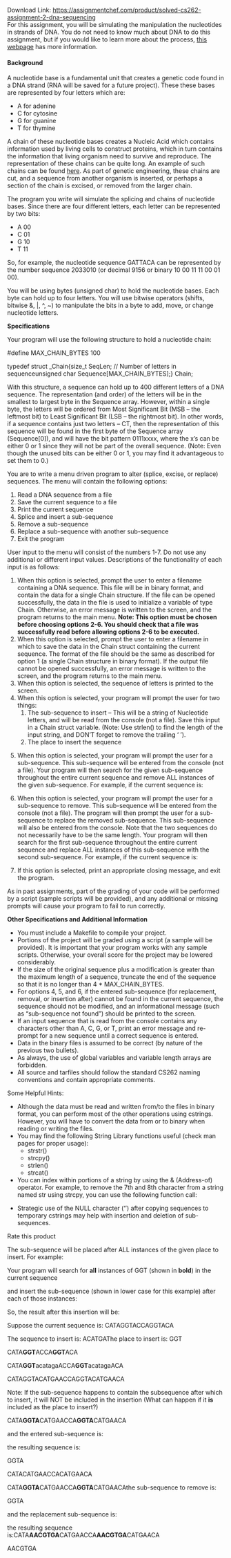 Download Link: https://assignmentchef.com/product/solved-cs262-assignment-2-dna-sequencing
<br>
For this assignment, you will be simulating the manipulation the nucleotides in strands of DNA.  You do not need to know much about DNA to do this assignment, but if you would like to learn more about the process, <a href="https://en.wikipedia.org/wiki/Nucleic_acid_sequence">this webpage</a> has more information.

<h4>Background</h4>

A nucleotide base is a fundamental unit that creates a genetic code found in a DNA strand (RNA will be saved for a future project). These these bases are represented by four letters which are:

<ul>

 <li>A for adenine</li>

 <li>C for cytosine</li>

 <li>G for guanine</li>

 <li>T for thymine</li>

</ul>

A chain of these nucleotide bases creates a Nucleic Acid which contains information used by living cells to construct proteins, which in turn contains the information that living organism need to survive and reproduce.  The representation of these chains can be quite long.  An example of such chains can be found <a href="https://en.wikipedia.org/wiki/Nucleic_acid_sequence#/media/File:AMY1gene.png">here</a>.  As part of genetic engineering, these chains are cut, and a sequence from another organism is inserted, or perhaps a section of the chain is excised, or removed from the larger chain.

The program you write will simulate the splicing and chains of nucleotide bases. Since there are four different letters, each letter can be represented by two bits:

<ul>

 <li>A  00</li>

 <li>C  01</li>

 <li>G  10</li>

 <li>T  11</li>

</ul>

So, for example, the nucleotide sequence GATTACA can be represented by the number sequence 2033010 (or decimal 9156 or binary 10 00 11 11 00 01 00).

You will be using bytes (unsigned char) to hold the nucleotide bases.  Each byte can hold up to four letters.  You will use bitwise operators (shifts, bitwise &amp;, |, ^, ~) to manipulate the bits in a byte to add, move, or change nucleotide letters.

<b>Specifications</b>

Your program will use the following structure to hold a nucleotide chain:

#define MAX_CHAIN_BYTES  100

typedef struct _Chain{size_t  SeqLen;  // Number of letters in sequenceunsigned char Sequence[MAX_CHAIN_BYTES];} Chain;

With this structure, a sequence can hold up to 400 different letters of a DNA sequence.  The representation (and order) of the letters will be in the smallest to largest byte in the Sequence array.  However, within a single byte, the letters will be ordered from Most Significant Bit (MSB – the leftmost bit) to Least Significant Bit (LSB – the rightmost bit).  In other words, if a sequence contains just two letters – CT, then the representation of this sequence will be found in the first byte of the Sequence array (Sequence[0]), and will have the bit pattern  0111xxxx, where the x’s can be either 0 or 1 since they will not be part of the overall sequence.  (Note: Even though the unused bits can be either 0 or 1, you may find it advantageous to set them to 0.)

You are to write a menu driven program to alter (splice, excise, or replace) sequences. The menu will contain the following options:

<ol>

 <li>Read a DNA sequence from a file</li>

 <li>Save the current sequence to a file</li>

 <li>Print the current sequence</li>

 <li>Splice and insert a sub-sequence</li>

 <li>Remove a sub-sequence</li>

 <li>Replace a sub-sequence with another sub-sequence</li>

 <li>Exit the program</li>

</ol>

User input to the menu will consist of the numbers 1-7.  Do not use any additional or different input values. Descriptions of the functionality of each input is as follows:

<ol>

 <li>When this option is selected, prompt the user to enter a filename containing a DNA sequence.  This file will be in binary format, and contain the data for a single Chain structure.  If the file can be opened successfully, the data in the file is used to initialize a variable of type Chain.  Otherwise, an error message is written to the screen, and the program returns to the main menu.  <b>Note: This option must be chosen before choosing options 2-6.  You should check that a file was successfully read before allowing options 2-6 to be executed.</b></li>

 <li>When this option is selected, prompt the user to enter a filename in which to save the data in the Chain struct containing the current sequence.  The format of the file should be the same as described for option 1 (a single Chain structure in binary format).  If the output file cannot be opened successfully, an error message is written to the screen, and the program returns to the main menu.</li>

 <li>When this option is selected, the sequence of letters is printed to the screen.</li>

 <li>When this option is selected, your program will prompt the user for two things:

  <ol>

   <li>The sub-sequence to insert – This will be a string of Nucleotide letters, and will be read from the console (not a file).  Save this input in a Chain struct variable. (Note: Use strlen() to find the length of the input string, and DON’T forget to remove the trailing ‘
’).</li>

   <li>The place to insert the sequence</li>

  </ol></li>

</ol>




<ol>

 <li value="5">When this option is selected, your program will prompt the user for a sub-sequence.  This sub-sequence will be entered from the console (not a file).  Your program will then search for the given sub-sequence throughout the entire current sequence and remove ALL instances of the given sub-sequence.  For example, if the current sequence is:</li>

</ol>

<ol>

 <li value="6">When this option is selected, your program will prompt the user for a sub-sequence to remove.  This sub-sequence will be entered from the console (not a file).  The program will then prompt the user for a sub-sequence to replace the removed sub-sequence. This sub-sequence will also be entered from the console. Note that the two sequences do not necessarily have to be the same length.  Your program will then search for the first sub-sequence throughout the entire current sequence and replace ALL instances of this sub-sequence with the second sub-sequence.  For example, if the current sequence is:</li>

</ol>

<ol>

 <li value="7">If this option is selected, print an appropriate closing message, and exit the program.</li>

</ol>

As in past assignments, part of the grading of your code will be performed by a script (sample scripts will be provided), and any additional or missing prompts will cause your program to fail to run correctly.

<b>Other Specifications and Additional Information</b>

<ul>

 <li>You must include a Makefile to compile your project.</li>

 <li>Portions of the project will be graded using a script (a sample will be provided).  It is important that your program works with any sample scripts.  Otherwise, your overall score for the project may be lowered considerably.</li>

 <li>If the size of the original sequence plus a modification is greater than the maximum length of a sequence, truncate the end of the sequence so that it is no longer than 4 * MAX_CHAIN_BYTES.</li>

 <li>For options 4, 5, and 6, if the entered sub-sequence (for replacement, removal, or insertion after) cannot be found in the current sequence, the sequence should not be modified, and an informational message (such as “sub-sequence not found”) should be printed to the screen.</li>

 <li>If an input sequence that is read from the console contains any characters other than A, C, G, or T, print an error message and re-prompt for a new sequence until a correct sequence is entered.</li>

 <li>Data in the binary files is assumed to be correct (by nature of the previous two bullets).</li>

 <li>As always, the use of global variables and variable length arrays are forbidden.</li>

 <li>All source and tarfiles should follow the standard CS262 naming conventions and contain appropriate comments.</li>

</ul>

Some Helpful Hints:

<ul>

 <li>Although the data must be read and written from/to the files in binary format, you can perform most of the other operations using cstrings.  However, you will have to convert the data from or to binary when reading or writing the files.</li>

 <li>You may find the following String Library functions useful (check man pages for proper usage):

  <ul>

   <li>strstr()</li>

   <li>strcpy()</li>

   <li>strlen()</li>

   <li>strcat()</li>

  </ul></li>

 <li>You can index within portions of a string by using the &amp; (Address-of) operator.  For example, to remove the 7th and 8th character from a string named str using strcpy, you can use the following function call:</li>

</ul>

<ul>

 <li>Strategic use of the NULL character (‘ ’) after copying sequences to temporary cstrings may help with insertion and deletion of sub-sequences.</li>

</ul>

<span class="kksr-muted">Rate this product</span>

The sub-sequence will be placed after ALL instances of the given place to insert. For example:



Your program will search for <b>all</b> instances of GGT (shown in <b>bold</b>) in the current sequence

and insert the sub-sequence (shown in lower case for this example) after each of those instances:

So, the result after this insertion will be:

Suppose the current sequence is: CATAGGTACCAGGTACA

The sequence to insert is: ACATGAThe place to insert is:  GGT

CATA<b>GGT</b>ACCA<b>GGT</b>ACA

CATA<b>GGT</b>acatagaACCA<b>GGT</b>acatagaACA

CATAGGTACATGAACCAGGTACATGAACA

Note:  If the sub-sequence happens to contain the subsequence after which to insert, it will NOT be included in the insertion (What can happen if it <b>is</b> included as the place to insert?)

CATA<b>GGTA</b>CATGAACCA<b>GGTA</b>CATGAACA

and the entered sub-sequence is:



the resulting sequence is:

GGTA

CATACATGAACCACATGAACA

CATA<b>GGTA</b>CATGAACCA<b>GGTA</b>CATGAACAthe sub-sequence to remove is:

GGTA

and the replacement sub-sequence is:



the resulting sequence is:CATA<b>AACGTGA</b>CATGAACCA<b>AACGTGA</b>CATGAACA

AACGTGA